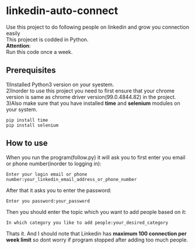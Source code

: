 # linkedin-auto-connect
Use this project to do following people on linkedin and grow you connection easily   
This projecet is codded in Python.   
**Attention**:  
Run this code once a week.
## Prerequisites    
1)Installed Python3 version on your syestem.  
2)Inorder to use this project you need to first ensure that your chrome version is same as chrome driver version(99.0.4844.82) in the project.  
3)Also make sure that you have installed **time** and **selenium** modules on your system.  
```  
pip install time
pip install selenium
```    
## How to use  
When you run the program(follow.py) it will ask you to first enter you email or phone number(inorder to logging in):  
``` 
Enter your login email or phone number:your_linkedin_email_address_or_phone_number
```   
After that it asks you to enter the password:  
``` 
Enter you password:your_password
``` 
Then you should enter the topic which you want to add people based on it:  
``` 
In which category you like to add people:your_desired_category
```   
Thats it. And I should note that Linkedin has **maximum 100 connection per week limit** so dont worry if program stopped after adding too much people.

